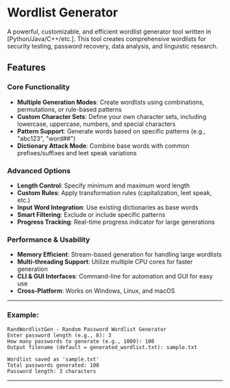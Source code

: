 # Wordlist Generator

A powerful, customizable, and efficient wordlist generator tool written in [Python/Java/C++/etc.]. This tool creates comprehensive wordlists for security testing, password recovery, data analysis, and linguistic research.

## Features

### Core Functionality

- **Multiple Generation Modes**: Create wordlists using combinations, permutations, or rule-based patterns
- **Custom Character Sets**: Define your own character sets, including lowercase, uppercase, numbers, and special characters
- **Pattern Support**: Generate words based on specific patterns (e.g., "abc123", "word##")
- **Dictionary Attack Mode**: Combine base words with common prefixes/suffixes and leet speak variations

### Advanced Options

- **Length Control**: Specify minimum and maximum word length
- **Custom Rules**: Apply transformation rules (capitalization, leet speak, etc.)
- **Input Word Integration**: Use existing dictionaries as base words
- **Smart Filtering**: Exclude or include specific patterns
- **Progress Tracking**: Real-time progress indicator for large generations

### Performance & Usability

- **Memory Efficient**: Stream-based generation for handling large wordlists
- **Multi-threading Support**: Utilize multiple CPU cores for faster generation
- **CLI & GUI Interfaces**: Command-line for automation and GUI for easy use
- **Cross-Platform**: Works on Windows, Linux, and macOS

---

### Example:

```
RandWordlistGen - Random Password Wordlist Generator
Enter password length (e.g., 8): 3
How many passwords to generate (e.g., 1000): 100
Output filename (default = generated_wordlist.txt): sample.txt

Wordlist saved as 'sample.txt'
Total passwords generated: 100
Password length: 3 characters

```

---
